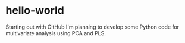 # hello-world
Starting out with GitHub
I'm planning to develop some Python code for multivariate analysis using PCA and PLS.
